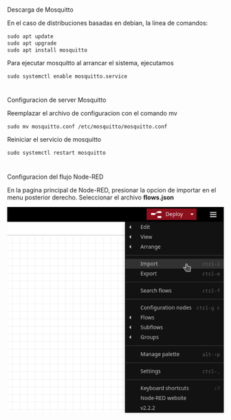#
Descarga de Mosquitto


En el caso de distribuciones basadas en debian, la linea de comandos:

    sudo apt update
    sudo apt upgrade
    sudo apt install mosquitto

Para ejecutar mosquitto al arrancar el sistema, ejecutamos


    sudo systemctl enable mosquitto.service
#
Configuracion de server Mosquitto


Reemplazar el archivo de configuracion con el comando mv

    sudo mv mosquitto.conf /etc/mosquitto/mosquitto.conf


Reiniciar el servicio de mosquitto


    sudo systemctl restart mosquitto


#
Configuracion del flujo Node-RED


En la pagina principal de Node-RED, presionar la opcion de importar en el menu posterior derecho. Seleccionar el archivo **flows.json**

![xd](./Imagenes/Import_Node_Red.png)
